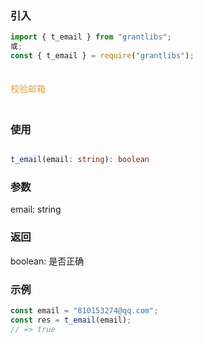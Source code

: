 ### 引入

```js
import { t_email } from "grantlibs";
或;
const { t_email } = require("grantlibs");
```

<div style="color: #E6A23C; fontSize: 18px; padding: 20px 0">
  校验邮箱
</div>

### 使用

```ts

t_email(email: string): boolean

```

### 参数

email: string

### 返回

boolean: 是否正确

### 示例

```js
const email = "810153274@qq.com";
const res = t_email(email);
// => true
```
